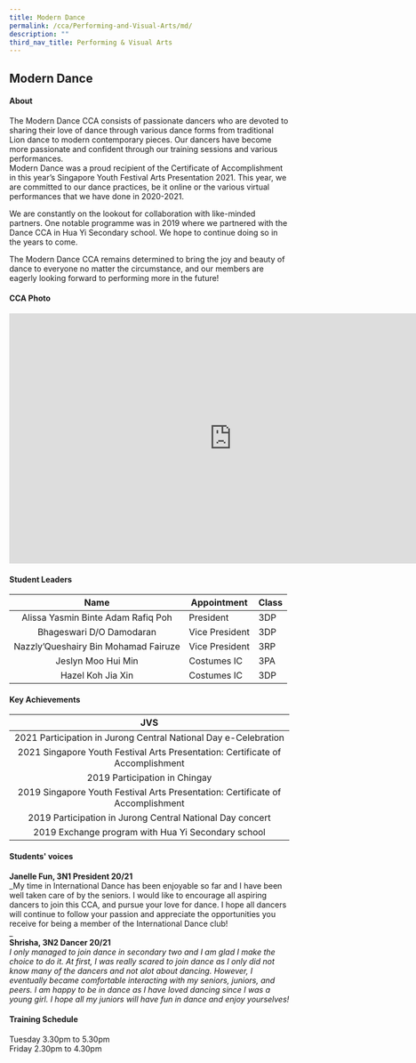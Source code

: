 ```yaml
---
title: Modern Dance
permalink: /cca/Performing-and-Visual-Arts/md/
description: ""
third_nav_title: Performing & Visual Arts
---
```

## Modern Dance

#### About
The Modern Dance CCA consists of passionate dancers who are devoted to sharing their love of dance through various dance forms from traditional Lion dance to modern contemporary pieces. Our dancers have become more passionate and confident through our training sessions and various performances.  
Modern Dance was a proud recipient of the Certificate of Accomplishment in this year’s Singapore Youth Festival Arts Presentation 2021. This year, we are committed to our dance practices, be it online or the various virtual performances that we have done in 2020-2021.  
  
We are constantly on the lookout for collaboration with like-minded partners. One notable programme was in 2019 where we partnered with the Dance CCA in Hua Yi Secondary school. We hope to continue doing so in the years to come.  
  
The Modern Dance CCA remains determined to bring the joy and beauty of dance to everyone no matter the circumstance, and our members are eagerly looking forward to performing more in the future!

#### CCA Photo
<iframe allowfullscreen="true" height="450" width="800" frameborder="0" src="https://docs.google.com/presentation/d/e/2PACX-1vQbYFH7yBx41vpJkUbIeVYGF-E0lwtzyMJ588x01uXyz6HUx9TIcTvKpm38vXH-xNFmycoVfj1z3UKQ/embed?start=false&amp;loop=false&amp;delayms=3000"></iframe>

#### Student Leaders
| Name | Appointment | Class |
|:---:|---|---|
| Alissa Yasmin Binte Adam Rafiq Poh | President | 3DP |
| Bhageswari D/O Damodaran | Vice President | 3DP |
| Nazzly’Queshairy Bin Mohamad Fairuze | Vice President | 3RP |
| Jeslyn Moo Hui Min | Costumes IC | 3PA |
| Hazel Koh Jia Xin | Costumes IC | 3DP |

#### Key Achievements
| JVS |
|:---:|
| 2021 Participation in Jurong Central National Day e-Celebration |
| 2021 Singapore Youth Festival Arts Presentation: Certificate of Accomplishment |
| 2019 Participation in Chingay |
| 2019 Singapore Youth Festival Arts Presentation: Certificate of Accomplishment |
| 2019 Participation in Jurong Central National Day concert |
| 2019 Exchange program with Hua Yi Secondary school |

#### Students' voices
**Janelle Fun, 3N1 President 20/21** <br>
_My time in International Dance has been enjoyable so far and I have been well taken care of by the seniors. I would like to encourage all aspiring dancers to join this CCA, and pursue your love for dance. I hope all dancers will continue to follow your passion and appreciate the opportunities you receive for being a member of the International Dance club!  
_  
**Shrisha, 3N2 Dancer 20/21** <br>
_I only managed to join dance in secondary two and I am glad I make the choice to do it. At first, I was really scared to join dance as I only did not know many of the dancers and not alot about dancing. However, I eventually became comfortable interacting with my seniors, juniors, and peers. I am happy to be in dance as I have loved dancing since I was a young girl. I hope all my juniors will have fun in dance and enjoy yourselves!_  

#### Training Schedule
Tuesday 3.30pm to 5.30pm<br>
Friday 2.30pm to 4.30pm

